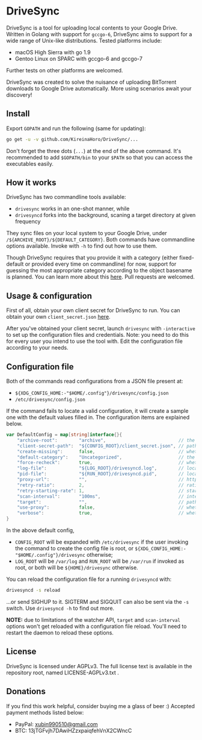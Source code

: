# DriveSync

DriveSync is a tool for uploading local contents to your Google Drive. Written in Golang with support for `gccgo-6`,
DriveSync aims to support for a wide range of Unix-like distributions. Tested platforms include:

 - macOS High Sierra with go 1.9
 - Gentoo Linux on SPARC with gccgo-6 and gccgo-7

Further tests on other platforms are welcomed.

DriveSync was created to solve the nuisance of uploading BitTorrent downloads to Google Drive automatically.
More using scenarios await your discovery!

## Install

Export `GOPATH` and run the following (same for updating):

```bash
go get -u -v github.com/KireinaHoro/DriveSync/...
```

Don't forget the three dots (`...`) at the end of the above command. It's recommended to add `$GOPATH/bin` to your `$PATH` so
that you can access the executables easily.

## How it works

DriveSync has two commandline tools available:

 - `drivesync` works in an one-shot manner, while
 - `drivesyncd` forks into the background, scaning a target directory at given frequency

They sync files on your local system to your Google Drive, under `/${ARCHIVE_ROOT}/${DEFAULT_CATEGORY}`. Both commands have
commandline options available. Invoke with `-h` to find out how to use them.

Though DriveSync requires that you provide it with a category (either fixed-default or provided every time on commandline) for now,
support for guessing the most appropriate category according to the object basename is planned. You can learn more about this
[here](https://github.com/KireinaHoro/DriveSync/blob/master/config/category_guessing.go). Pull requests are welcomed.

## Usage & configuration

First of all, obtain your own client secret for DriveSync to run. You can obtain your own `client_secret.json`
[here](https://developers.google.com/drive/v3/web/quickstart/go#step_1_turn_on_the_api_name).

After you've obtained your client secret, launch `drivesync` with `-interactive` to set up the configuration files and credentials.
Note: you need to do this for every user you intend to use the tool with. Edit the configuration file according to your needs.

## Configuration file

Both of the commands read configurations from a JSON file present at:

 - `${XDG_CONFIG_HOME:-"$HOME/.config"}/drivesync/config.json`
 - `/etc/drivesync/config.json`

If the command fails to locate a valid configuration, it will create a sample one with the default values filled in.
The configuration items are explained below.

```go
var DefaultConfig = map[string]interface{}{
	"archive-root":        "archive",                           // the name of the archive root
	"client-secret-path":  "${CONFIG_ROOT}/client_secret.json", // path of client_secret.json
	"create-missing":      false,                               // whether to create missing archive roots or categories
	"default-category":    "Uncategorized",                     // the default category to store content in
	"force-recheck":       true,                                // whether to check if MD5 of local and remote versions of file matches
	"log-file":            "${LOG_ROOT}/drivesyncd.log",        // location of log file
	"pid-file":            "${RUN_ROOT}/drivesyncd.pid",        // location of pid file
	"proxy-url":           "",                                  // http proxy url
	"retry-ratio":         2,                                   // ratio of expotential backoff each time a retry is triggered
	"retry-starting-rate": 1,                                   // starting rate to wait for when retry occurs
	"scan-interval":       "100ms",                             // interval to wait for when scanning for target change
	"target":              "",                                  // path of target directory to be scanned for new objects
	"use-proxy":           false,                               // whether to use proxy for connection
	"verbose":             true,                                // whether to write logs and outputs verbosely
}
```

In the above default config,

 - `CONFIG_ROOT` will be expanded with `/etc/drivesync` if the user invoking the command to create the config file is root,
   or `${XDG_CONFIG_HOME:-"$HOME/.config"}/drivesync` otherwise;
 - `LOG_ROOT` will be `/var/log` and `RUN_ROOT` will be `/var/run` if invoked as root, or both will be `${HOME}/drivesync`
   otherwise.

You can reload the configuration file for a running `drivesyncd` with:

```bash
drivesyncd -s reload
```

...or send SIGHUP to it. SIGTERM and SIGQUIT can also be sent via the `-s` switch. Use `drivesyncd -h` to find out more.

**NOTE:** due to limitations of the watcher API, `target` and `scan-interval` options won't get reloaded with a configuration
file reload. You'll need to restart the daemon to reload these options.

## License

DriveSync is licensed under AGPLv3. The full license text is available in the repository root, named LICENSE-AGPLv3.txt .

## Donations

If you find this work helpful, consider buying me a glass of beer :) Accepted payment methods listed below:

 - PayPal: xubin990510@gmail.com
 - BTC: 13jTGFvjh7DAwiHZzxpaiqfehVnX2CWncC
